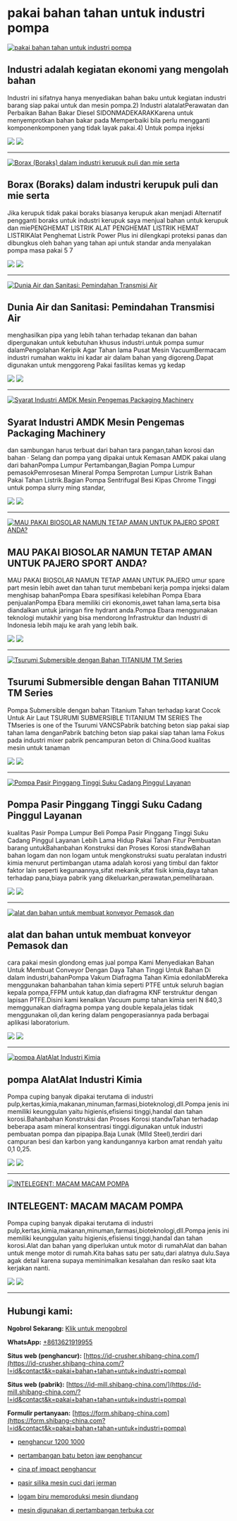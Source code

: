 # pakai bahan tahan untuk industri pompa

<a href="https://swt.shibang-china.com/?l=id&img&k=pakai+bahan+tahan+untuk+industri+pompa" target="_blank">![pakai bahan tahan untuk industri pompa](http://static.shibang-china.com/all-800x300/639.jpg)</a>

## Industri adalah kegiatan ekonomi yang mengolah bahan
Industri ini sifatnya hanya menyediakan bahan baku untuk kegiatan industri barang siap pakai untuk dan mesin pompa.2) Industri alatalatPerawatan dan Perbaikan Bahan Bakar Diesel SIDONMADEKARAKKarena untuk menyemprotkan bahan bakar pada Memperbaiki bila perlu mengganti komponenkomponen yang tidak layak pakai.4) Untuk pompa injeksi


<a href="https://whatsapp.shibangsoft.com/WhatsApp.php" target="_blank" title="WhatsApp">![](http://static.shibang-china.com/icon/whatsapp.png)</a> <a href="https://swt.shibang-china.com/?l=id&icon&k=pakai+bahan+tahan+untuk+industri+pompa" target="_blank">![](http://static.shibang-china.com/icon/chat-id.png)</a>

---

<a href="https://swt.shibang-china.com/?l=id&img&k=pakai+bahan+tahan+untuk+industri+pompa" target="_blank">![Borax (Boraks) dalam industri kerupuk puli dan mie serta](http://static.shibang-china.com/all-800x300/834.jpg)</a>

## Borax (Boraks) dalam industri kerupuk puli dan mie serta
Jika kerupuk tidak pakai boraks biasanya kerupuk akan menjadi Alternatif pengganti boraks untuk industri kerupuk saya menjual bahan untuk kerupuk dan miePENGHEMAT LISTRIK ALAT PENGHEMAT LISTRIK HEMAT LISTRIKAlat Penghemat Listrik Power Plus ini dilengkapi proteksi panas dan dibungkus oleh bahan yang tahan api untuk standar anda menyalakan pompa masa pakai 5 7


<a href="https://whatsapp.shibangsoft.com/WhatsApp.php" target="_blank" title="WhatsApp">![](http://static.shibang-china.com/icon/whatsapp.png)</a> <a href="https://swt.shibang-china.com/?l=id&icon&k=pakai+bahan+tahan+untuk+industri+pompa" target="_blank">![](http://static.shibang-china.com/icon/chat-id.png)</a>

---

<a href="https://swt.shibang-china.com/?l=id&img&k=pakai+bahan+tahan+untuk+industri+pompa" target="_blank">![Dunia Air dan Sanitasi: Pemindahan Transmisi Air](http://static.shibang-china.com/all-800x300/1281.jpg)</a>

## Dunia Air dan Sanitasi: Pemindahan Transmisi Air
menghasilkan pipa yang lebih tahan terhadap tekanan dan bahan dipergunakan untuk kebutuhan khusus industri.untuk pompa sumur dalamPengolahan Keripik Agar Tahan lama Pusat Mesin VacuumBermacam industri rumahan waktu ini kadar air dalam bahan yang digoreng.Dapat digunakan untuk menggoreng Pakai fasilitas kemas yg kedap


<a href="https://whatsapp.shibangsoft.com/WhatsApp.php" target="_blank" title="WhatsApp">![](http://static.shibang-china.com/icon/whatsapp.png)</a> <a href="https://swt.shibang-china.com/?l=id&icon&k=pakai+bahan+tahan+untuk+industri+pompa" target="_blank">![](http://static.shibang-china.com/icon/chat-id.png)</a>

---

<a href="https://swt.shibang-china.com/?l=id&img&k=pakai+bahan+tahan+untuk+industri+pompa" target="_blank">![Syarat Industri AMDK Mesin Pengemas Packaging Machinery](http://static.shibang-china.com/all-800x300/1054.jpg)</a>

## Syarat Industri AMDK Mesin Pengemas Packaging Machinery
dan sambungan harus terbuat dari bahan tara pangan,tahan korosi dan bahan · Selang dan pompa yang dipakai untuk Kemasan AMDK pakai ulang dari bahanPompa Lumpur Pertambangan,Bagian Pompa Lumpur pemasokPemrosesan Mineral Pompa Semprotan Lumpur Listrik Bahan Pakai Tahan Listrik.Bagian Pompa Sentrifugal Besi Kipas Chrome Tinggi untuk pompa slurry ming standar,


<a href="https://whatsapp.shibangsoft.com/WhatsApp.php" target="_blank" title="WhatsApp">![](http://static.shibang-china.com/icon/whatsapp.png)</a> <a href="https://swt.shibang-china.com/?l=id&icon&k=pakai+bahan+tahan+untuk+industri+pompa" target="_blank">![](http://static.shibang-china.com/icon/chat-id.png)</a>

---

<a href="https://swt.shibang-china.com/?l=id&img&k=pakai+bahan+tahan+untuk+industri+pompa" target="_blank">![MAU PAKAI BIOSOLAR NAMUN TETAP AMAN UNTUK PAJERO SPORT ANDA?](http://static.shibang-china.com/all-800x300/1256.jpg)</a>

## MAU PAKAI BIOSOLAR NAMUN TETAP AMAN UNTUK PAJERO SPORT ANDA?
MAU PAKAI BIOSOLAR NAMUN TETAP AMAN UNTUK PAJERO umur spare part mesin lebih awet dan tahan turut membebani kerja pompa injeksi dalam menghisap bahanPompa Ebara spesifikasi kelebihan Pompa Ebara penjualanPompa Ebara memiliki ciri ekonomis,awet tahan lama,serta bisa diandalkan untuk jaringan fire hydrant anda.Pompa Ebara menggunakan teknologi mutakhir yang bisa mendorong Infrastruktur dan Industri di Indonesia lebih maju ke arah yang lebih baik.


<a href="https://whatsapp.shibangsoft.com/WhatsApp.php" target="_blank" title="WhatsApp">![](http://static.shibang-china.com/icon/whatsapp.png)</a> <a href="https://swt.shibang-china.com/?l=id&icon&k=pakai+bahan+tahan+untuk+industri+pompa" target="_blank">![](http://static.shibang-china.com/icon/chat-id.png)</a>

---

<a href="https://swt.shibang-china.com/?l=id&img&k=pakai+bahan+tahan+untuk+industri+pompa" target="_blank">![Tsurumi Submersible dengan Bahan TITANIUM TM Series](http://static.shibang-china.com/all-800x300/62.jpg)</a>

## Tsurumi Submersible dengan Bahan TITANIUM TM Series
Pompa Submersible dengan bahan Titanium Tahan terhadap karat Cocok Untuk Air Laut TSURUMI SUBMERSIBLE TITANIUM TM SERIES The TMseries is one of the Tsurumi VANCSPabrik batching beton siap pakai siap tahan lama denganPabrik batching beton siap pakai siap tahan lama Fokus pada industri mixer pabrik pencampuran beton di China.Good kualitas mesin untuk tanaman


<a href="https://whatsapp.shibangsoft.com/WhatsApp.php" target="_blank" title="WhatsApp">![](http://static.shibang-china.com/icon/whatsapp.png)</a> <a href="https://swt.shibang-china.com/?l=id&icon&k=pakai+bahan+tahan+untuk+industri+pompa" target="_blank">![](http://static.shibang-china.com/icon/chat-id.png)</a>

---

<a href="https://swt.shibang-china.com/?l=id&img&k=pakai+bahan+tahan+untuk+industri+pompa" target="_blank">![Pompa Pasir Pinggang Tinggi Suku Cadang Pinggul Layanan](http://static.shibang-china.com/all-800x300/1054.jpg)</a>

## Pompa Pasir Pinggang Tinggi Suku Cadang Pinggul Layanan
kualitas Pasir Pompa Lumpur Beli Pompa Pasir Pinggang Tinggi Suku Cadang Pinggul Layanan Lebih Lama Hidup Pakai Tahan Fitur Pembuatan barang untukBahanbahan Konstruksi dan Proses Korosi standwBahan bahan logam dan non logam untuk mengkonstruksi suatu peralatan industri kimia menurut pertimbangan utama adalah korosi yang timbul dan faktor faktor lain seperti kegunaannya,sifat mekanik,sifat fisik kimia,daya tahan terhadap pana,biaya pabrik yang dikeluarkan,perawatan,pemeliharaan.


<a href="https://whatsapp.shibangsoft.com/WhatsApp.php" target="_blank" title="WhatsApp">![](http://static.shibang-china.com/icon/whatsapp.png)</a> <a href="https://swt.shibang-china.com/?l=id&icon&k=pakai+bahan+tahan+untuk+industri+pompa" target="_blank">![](http://static.shibang-china.com/icon/chat-id.png)</a>

---

<a href="https://swt.shibang-china.com/?l=id&img&k=pakai+bahan+tahan+untuk+industri+pompa" target="_blank">![alat dan bahan untuk membuat konveyor Pemasok dan](http://static.shibang-china.com/all-800x300/237.jpg)</a>

## alat dan bahan untuk membuat konveyor Pemasok dan
cara pakai mesin glondong emas jual pompa Kami Menyediakan Bahan Untuk Membuat Conveyor Dengan Daya Tahan Tinggi Untuk Bahan Di dalam industri,bahanPompa Vakum Diafragma Tahan Kimia edonilabMereka menggunakan bahanbahan tahan kimia seperti PTFE untuk seluruh bagian kepala pompa,FFPM untuk katup,dan diafragma KNF terstruktur dengan lapisan PTFE.Disini kami kenalkan Vacuum pump tahan kimia seri N 840,3 memggunakan diafragma pompa yang double kepala,jelas tidak menggunakan oli,dan kering dalam pengoperasiannya pada berbagai aplikasi laboratorium.


<a href="https://whatsapp.shibangsoft.com/WhatsApp.php" target="_blank" title="WhatsApp">![](http://static.shibang-china.com/icon/whatsapp.png)</a> <a href="https://swt.shibang-china.com/?l=id&icon&k=pakai+bahan+tahan+untuk+industri+pompa" target="_blank">![](http://static.shibang-china.com/icon/chat-id.png)</a>

---

<a href="https://swt.shibang-china.com/?l=id&img&k=pakai+bahan+tahan+untuk+industri+pompa" target="_blank">![pompa AlatAlat Industri Kimia](http://static.shibang-china.com/all-800x300/668.jpg)</a>

## pompa AlatAlat Industri Kimia
Pompa cuping banyak dipakai terutama di industri pulp,kertas,kimia,makanan,minuman,farmasi,bioteknologi,dll.Pompa jenis ini memiliki keunggulan yaitu higienis,efisiensi tinggi,handal dan tahan korosi.Bahanbahan Konstruksi dan Proses Korosi standwTahan terhadap beberapa asam mineral konsentrasi tinggi.digunakan untuk industri pembuatan pompa dan pipapipa.Baja Lunak (MIld Steel),terdiri dari campuran besi dan karbon yang kandungannya karbon amat rendah yaitu 0,1 0,25.


<a href="https://whatsapp.shibangsoft.com/WhatsApp.php" target="_blank" title="WhatsApp">![](http://static.shibang-china.com/icon/whatsapp.png)</a> <a href="https://swt.shibang-china.com/?l=id&icon&k=pakai+bahan+tahan+untuk+industri+pompa" target="_blank">![](http://static.shibang-china.com/icon/chat-id.png)</a>

---

<a href="https://swt.shibang-china.com/?l=id&img&k=pakai+bahan+tahan+untuk+industri+pompa" target="_blank">![INTELEGENT: MACAM MACAM POMPA](http://static.shibang-china.com/all-800x300/81.jpg)</a>

## INTELEGENT: MACAM MACAM POMPA
Pompa cuping banyak dipakai terutama di industri pulp,kertas,kimia,makanan,minuman,farmasi,bioteknologi,dll.Pompa jenis ini memiliki keunggulan yaitu higienis,efisiensi tinggi,handal dan tahan korosi.Alat dan bahan yang diperlukan untuk motor di rumahAlat dan bahan untuk menge motor di rumah.Kita bahas satu per satu,dari alatnya dulu.Saya agak detail karena supaya meminimalkan kesalahan dan resiko saat kita kerjakan nanti.


<a href="https://whatsapp.shibangsoft.com/WhatsApp.php" target="_blank" title="WhatsApp">![](http://static.shibang-china.com/icon/whatsapp.png)</a> <a href="https://swt.shibang-china.com/?l=id&icon&k=pakai+bahan+tahan+untuk+industri+pompa" target="_blank">![](http://static.shibang-china.com/icon/chat-id.png)</a>

---
## Hubungi kami:

**Ngobrol Sekarang:** [Klik untuk mengobrol](https://swt.shibang-china.com?l=id&contact&k=pakai+bahan+tahan+untuk+industri+pompa)

**WhatsApp:**  [+8613621919955](https://whatsapp.shibangsoft.com/WhatsApp.php)

**Situs web (penghancur):** [https://id-crusher.shibang-china.com/](https://id-crusher.shibang-china.com/?l=id&contact&k=pakai+bahan+tahan+untuk+industri+pompa)

**Situs web (pabrik):** [https://id-mill.shibang-china.com/](https://id-mill.shibang-china.com/?l=id&contact&k=pakai+bahan+tahan+untuk+industri+pompa)

**Formulir pertanyaan:** [https://form.shibang-china.com](https://form.shibang-china.com?l=id&contact&k=pakai+bahan+tahan+untuk+industri+pompa)

* [penghancur 1200 1000](../34/penghancur%201200%201000.md)

* [pertambangan batu beton jaw penghancur](../34/pertambangan%20batu%20beton%20jaw%20penghancur.md)

* [cina pf impact penghancur](../33/cina%20pf%20impact%20penghancur.md)

* [pasir silika mesin cuci dari jerman](../39/pasir%20silika%20mesin%20cuci%20dari%20jerman.md)

* [logam biru memproduksi mesin diundang](../36/logam%20biru%20memproduksi%20mesin%20diundang.md)

* [mesin digunakan di pertambangan terbuka cor](../38/mesin%20digunakan%20di%20pertambangan%20terbuka%20cor.md)